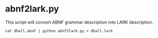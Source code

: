 abnf2lark.py
============

This script will convert ABNF grammar description into LARK description.

    cat dhall.abnf | python abnf2lark.py > dhall.lark
